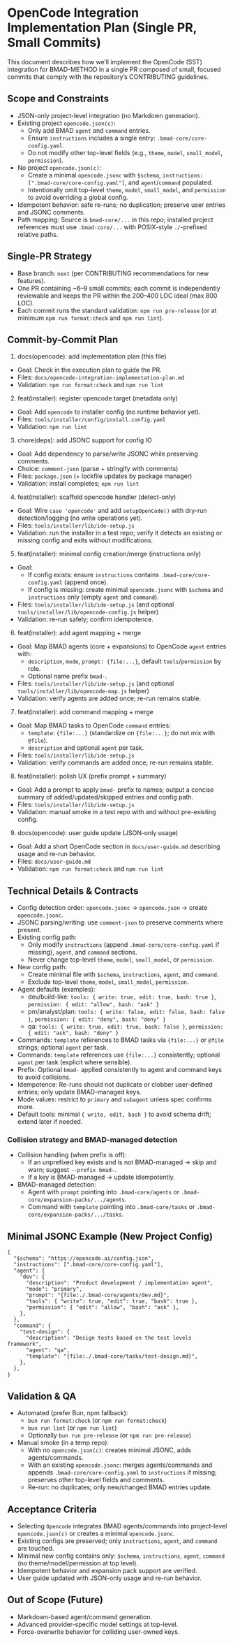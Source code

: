 # OpenCode Integration Implementation Plan (Single PR, Small Commits)

This document describes how we’ll implement the OpenCode (SST) integration for BMAD-METHOD in a single PR composed of small, focused commits that comply with the repository’s CONTRIBUTING guidelines.

## Scope and Constraints

- JSON-only project-level integration (no Markdown generation).
- Existing project `opencode.json(c)`:
  - Only add BMAD `agent` and `command` entries.
  - Ensure `instructions` includes a single entry: `.bmad-core/core-config.yaml`.
  - Do not modify other top-level fields (e.g., `theme`, `model`, `small_model`, `permission`).
- No project `opencode.json(c)`:
  - Create a minimal `opencode.jsonc` with `$schema`, `instructions: [".bmad-core/core-config.yaml"]`, and `agent`/`command` populated.
  - Intentionally omit top-level `theme`, `model`, `small_model`, and `permission` to avoid overriding a global config.
- Idempotent behavior: safe re-runs; no duplication; preserve user entries and JSONC comments.
- Path mapping: Source is `bmad-core/...` in this repo; installed project references must use `.bmad-core/...` with POSIX-style `./`-prefixed relative paths.

## Single-PR Strategy

- Base branch: `next` (per CONTRIBUTING recommendations for new features).
- One PR containing ~6–9 small commits; each commit is independently reviewable and keeps the PR within the 200–400 LOC ideal (max 800 LOC).
- Each commit runs the standard validation: `npm run pre-release` (or at minimum `npm run format:check` and `npm run lint`).

## Commit-by-Commit Plan

1. docs(opencode): add implementation plan (this file)

- Goal: Check in the execution plan to guide the PR.
- Files: `docs/opencode-integration-implementation-plan.md`
- Validation: `npm run format:check` and `npm run lint`

2. feat(installer): register opencode target (metadata only)

- Goal: Add `opencode` to installer config (no runtime behavior yet).
- Files: `tools/installer/config/install.config.yaml`
- Validation: `npm run lint`

3. chore(deps): add JSONC support for config IO

- Goal: Add dependency to parse/write JSONC while preserving comments.
- Choice: `comment-json` (parse + stringify with comments)
- Files: `package.json` (+ lockfile updates by package manager)
- Validation: install completes; `npm run lint`

4. feat(installer): scaffold opencode handler (detect-only)

- Goal: Wire `case 'opencode'` and add `setupOpenCode()` with dry-run detection/logging (no write operations yet).
- Files: `tools/installer/lib/ide-setup.js`
- Validation: run the installer in a test repo; verify it detects an existing or missing config and exits without modifications.

5. feat(installer): minimal config creation/merge (instructions only)

- Goal:
  - If config exists: ensure `instructions` contains `.bmad-core/core-config.yaml` (append once).
  - If config is missing: create minimal `opencode.jsonc` with `$schema` and `instructions` only (empty `agent` and `command`).
- Files: `tools/installer/lib/ide-setup.js` (and optional `tools/installer/lib/opencode-config.js` helper)
- Validation: re-run safely; confirm idempotence.

6. feat(installer): add agent mapping + merge

- Goal: Map BMAD agents (core + expansions) to OpenCode `agent` entries with:
  - `description`, `mode`, `prompt: {file:...}`, default `tools`/`permission` by role.
  - Optional name prefix `bmad-`.
- Files: `tools/installer/lib/ide-setup.js` (and optional `tools/installer/lib/opencode-map.js` helper)
- Validation: verify agents are added once; re-run remains stable.

7. feat(installer): add command mapping + merge

- Goal: Map BMAD tasks to OpenCode `command` entries:
  - `template`: `{file:...}` (standardize on `{file:...}`; do not mix with `@file`).
  - `description` and optional `agent` per task.
- Files: `tools/installer/lib/ide-setup.js`
- Validation: verify commands are added once; re-run remains stable.

8. feat(installer): polish UX (prefix prompt + summary)

- Goal: Add a prompt to apply `bmad-` prefix to names; output a concise summary of added/updated/skipped entries and config path.
- Files: `tools/installer/lib/ide-setup.js`
- Validation: manual smoke in a test repo with and without pre-existing config.

9. docs(opencode): user guide update (JSON-only usage)

- Goal: Add a short OpenCode section in `docs/user-guide.md` describing usage and re-run behavior.
- Files: `docs/user-guide.md`
- Validation: `npm run format:check` and `npm run lint`

## Technical Details & Contracts

- Config detection order: `opencode.jsonc` → `opencode.json` → create `opencode.jsonc`.
- JSONC parsing/writing: use `comment-json` to preserve comments where present.
- Existing config path:
  - Only modify `instructions` (append `.bmad-core/core-config.yaml` if missing), `agent`, and `command` sections.
  - Never change top-level `theme`, `model`, `small_model`, or `permission`.
- New config path:
  - Create minimal file with `$schema`, `instructions`, `agent`, and `command`.
  - Exclude top-level `theme`, `model`, `small_model`, `permission`.
- Agent defaults (examples):
  - dev/build-like: `tools: { write: true, edit: true, bash: true }`, `permission: { edit: "allow", bash: "ask" }`
  - pm/analyst/plan: `tools: { write: false, edit: false, bash: false }`, `permission: { edit: "deny", bash: "deny" }`
  - qa: `tools: { write: true, edit: true, bash: false }`, `permission: { edit: "ask", bash: "deny" }`
- Commands: `template` references to BMAD tasks via `{file:...}` or `@file` strings; optional `agent` per task.
- Commands: `template` references use `{file:...}` consistently; optional `agent` per task (explicit where sensible).
- Prefix: Optional `bmad-` applied consistently to agent and command keys to avoid collisions.
- Idempotence: Re-runs should not duplicate or clobber user-defined entries; only update BMAD-managed keys.
- Mode values: restrict to `primary` and `subagent` unless spec confirms more.
- Default tools: minimal `{ write, edit, bash }` to avoid schema drift; extend later if needed.

### Collision strategy and BMAD-managed detection

- Collision handling (when prefix is off):
  - If an unprefixed key exists and is not BMAD-managed → skip and warn; suggest `--prefix bmad-`.
  - If a key is BMAD-managed → update idempotently.
- BMAD-managed detection:
  - Agent with `prompt` pointing into `.bmad-core/agents` or `.bmad-core/expansion-packs/.../agents`.
  - Command with `template` pointing into `.bmad-core/tasks` or `.bmad-core/expansion-packs/.../tasks`.

## Minimal JSONC Example (New Project Config)

```jsonc
{
  "$schema": "https://opencode.ai/config.json",
  "instructions": [".bmad-core/core-config.yaml"],
  "agent": {
    "dev": {
      "description": "Product development / implementation agent",
      "mode": "primary",
      "prompt": "{file:./.bmad-core/agents/dev.md}",
      "tools": { "write": true, "edit": true, "bash": true },
      "permission": { "edit": "allow", "bash": "ask" },
    },
  },
  "command": {
    "test-design": {
      "description": "Design tests based on the test levels framework",
      "agent": "qa",
      "template": "{file:./.bmad-core/tasks/test-design.md}",
    },
  },
}
```

## Validation & QA

- Automated (prefer Bun, npm fallback):
  - `bun run format:check` (or `npm run format:check`)
  - `bun run lint` (or `npm run lint`)
  - Optionally `bun run pre-release` (or `npm run pre-release`)
- Manual smoke (in a temp repo):
  - With no `opencode.json(c)`: creates minimal JSONC, adds agents/commands.
  - With an existing `opencode.jsonc`: merges agents/commands and appends `.bmad-core/core-config.yaml` to `instructions` if missing; preserves other top-level fields and comments.
  - Re-run: no duplicates; only new/changed BMAD entries update.

## Acceptance Criteria

- Selecting `Opencode` integrates BMAD agents/commands into project-level `opencode.json(c)` or creates a minimal `opencode.jsonc`.
- Existing configs are preserved; only `instructions`, `agent`, and `command` are touched.
- Minimal new config contains only: `$schema`, `instructions`, `agent`, `command` (no theme/model/permission at top level).
- Idempotent behavior and expansion pack support are verified.
- User guide updated with JSON-only usage and re-run behavior.

## Out of Scope (Future)

- Markdown-based agent/command generation.
- Advanced provider-specific model settings at top-level.
- Force-overwrite behavior for colliding user-owned keys.
